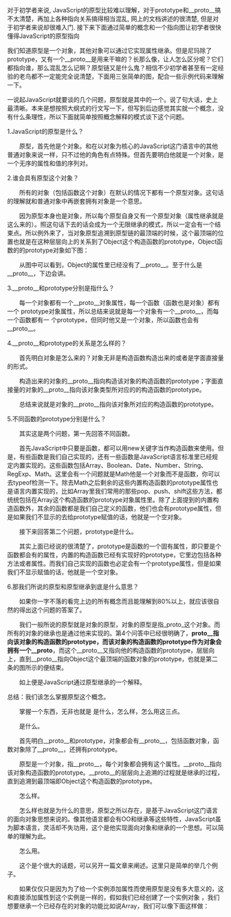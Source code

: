 对于初学者来说, JavaScript的原型比较难以理解，对于prototype和__proto__搞不太清楚，再加上各种指向关系搞得相当混乱, 网上的文档讲述的很清楚, 但是对于初学者来说却很难入门.
接下来下面通过简单的概念和一个指向图让初学者很快懂得JavaScript的原型指向

我们知道原型是一个对象，其他对象可以通过它实现属性继承。但是尼玛除了prototype，又有一个__proto__是用来干嘛的？长那么像，让人怎么区分呢？它们都指向谁，那么混乱怎么记啊？原型链又是什么鬼？相信不少初学者甚至有一定经验的老鸟都不一定能完全说清楚，下面用三张简单的图，配合一些示例代码来理解一下。

一说起JavaScript就要谈的几个问题，原型就是其中的一个。说了句大话，史上最清晰。本来是想按照大纲式的行文写一下，但写到后边感觉其实就一个概念，没有什么条理性，所以下面就简单按照概念解释的模式谈下这个问题。

1.JavaScript的原型是什么？

　　原型，首先他是个对象。和在以对象为核心的JavaScript这门语言中的其他普通对象来说一样，只不过他的角色有点特殊。但首先要明白他就是一个对象，是一个无序的属性和值的序列对。

2.谁会具有原型这个对象？

　　所有的对象（包括函数这个对象）在默认的情况下都有一个原型对象。这句话的理解就和普通对象中再嵌套拥有对象是一个意思。

　　因为原型本身也是对象，所以每个原型自身又有一个原型对象（属性继承就是这么来的）。照这句话下去的话会成为一个无限继承的模式，所以一定会有一个结束点。所以例外来了，当对象原型追溯到原型链的最顶端的时候，这个最顶端的位置也就是在这种层层向上的关系到了Object这个构造函数的prototype，Object函数的的prototype对象如下图：

 

　　从图中可以看到，Object的属性里已经没有了__proto__。至于什么是__proto__，下边会讲。

3.__proto__和prototype分别是指什么？

　　每一个对象都有一个__proto__对象属性，每一个函数（函数也是对象）都有一个 prototype对象属性，所以总结来说就是每一个对象有一个__proto__，而每一个函数都有一 个prototype，但同时他又是一个对象，所以函数也会有__proto__。

4.__proto__和prototype的关系是怎么样的？

　　首先明白对象是怎么来的？对象无非是构造函数构造出来的或者是字面直接量的形式。

　　构造出来的对象的__proto__指向构造该对象的构造函数的prototype；字面直接量的对象的__proto__指向该对象类型所对应的的构造函数的prototype。 

　　总结来说就是对象的__proto__指向该对象所对应的构造函数的prototype。

5.不同函数的prototype分别是什么？

　　其实这是两个问题，第一先回答不同函数。

　　首先JavaScript中只要是函数，都可以用new关键字当作构造函数来使用。但是，有些函数是我们自己实现的，还有一些函数是JavaScript语言标准里已经规定内置实现的。这些函数包括Array、Boolean、Date、Number、String、RegExp、Math。这里会有一个问题就是Math他是一个对象而不是函数，你可以去typeof检测一下。除去Math之后剩余的这些内置构造函数的prototype属性也是语言内置实现的，比如Array里我们常用的那些pop、push、shift这些方法，都统统包括在Array这个构造函数的prototype对象属性里。除了上面提到的内置构造函数外，其余的函数都是我们自己定义的函数，他们也会有prototype属性，但是如果我们不显示的去给prototype赋值的话，他就是一个空对象。

　　接下来回答第二个问题，prototype是什么。

　　其实上面已经说的很清楚了，prototype是函数的一个固有属性，即只要是个函数都会有的属性，内置的构造函数已经有实现好的prototype，它里边包括各种方法或者属性。而我们自己实现的函数也必定会有一个prototype属性，但是如果我们不显示赋值的话，他就是一个空对象。

6.那我们所说的原型和原型继承到底是什么意思？

　　如果你一字不落的看完上边的所有概念而且能理解到80%以上，就应该很自然的得出这个问题的答案了。

　　我们一般所说的原型就是对象的原型，对象的原型是指_proto_这个对象。而所有的对象的继承也是通过他来实现的。第4个问答中已经很明确了，__proto__指向该对象的构造函数的prototype，而该对象的构造函数的prototype作为对象会拥有一个__proto__，而这个__proto__又指向他的构造函数的prototype，层层向上，直到__proto__指向Object这个最顶端的函数对象的prototype，也就是第二条的图所示的便结束。

　　如上便是JavaScript通过原型继承的一个解释。

总结：我们该怎么掌握原型这个概念。

　　掌握一个东西，无非也就是 是什么，怎么样，怎么用这三点。

　　是什么。

　　首先明白__proto__和prototype，对象都会有__proto__，包括函数对象，函数对象除了__proto__，还拥有prototype。

　　原型是一个对象，指__proto__，每个对象都会拥有这个属性。__proto__指向该对象构造函数的prototype。__proto__的层层向上追溯的过程就是继承的过程，直到追溯到最顶端即Object这个构造函数的prototype。

　　怎么样。

　　怎么样也就是为什么的意思，原型之所以存在，是基于JavaScript这门语言的面向对象思想来说的。像其他语言都会有OO和继承等这些特性，JavaScript虽为脚本语言，灵活却不失功用，这个是他实现面向对象和继承的一个思想。可以简单的理解为此。

　　怎么用。

　　这个是个很大的话题，可以另开一篇文章来阐述。这里只是简单的举几个例子。

　　如果仅仅只是因为为了给一个实例添加属性而使用原型是没有多大意义的，这和直接添加属性到这个实例是一样的，假如我们已经创建了一个实例对象 ，我们想要继承一个已经存在的对象的功能比如说Array，我们可以像下面这样做：